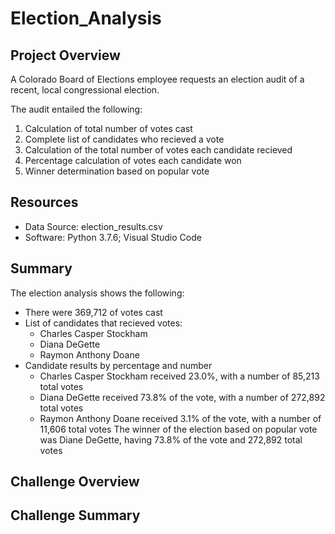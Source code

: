 # Election_Analysis

## Project Overview
A Colorado Board of Elections employee requests an election audit of a recent, local congressional election.

The audit entailed the following: 
1. Calculation of total number of votes cast
2. Complete list of candidates who recieved a vote
3. Calculation of the total number of votes each candidate recieved
4. Percentage calculation of votes each candidate won
5. Winner determination based on popular vote

## Resources
- Data Source: election_results.csv
- Software: Python 3.7.6; Visual Studio Code 

## Summary
The election analysis shows the following:
- There were 369,712 of votes cast
- List of candidates that recieved votes: 
  - Charles Casper Stockham
  - Diana DeGette
  - Raymon Anthony Doane
- Candidate results by percentage and number
  - Charles Casper Stockham received 23.0%, with a number of 85,213 total votes
  - Diana DeGette received 73.8% of the vote, with a number of 272,892 total votes
  - Raymon Anthony Doane received 3.1% of the vote, with a number of 11,606 total votes
The winner of the election based on popular vote was Diane DeGette, having 73.8% of the vote and 272,892 total votes

## Challenge Overview

## Challenge Summary
